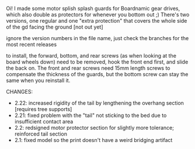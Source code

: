 Oi! I made some motor splish splash guards for Boardnamic gear drives, which also double as protectors for whenever you bottom out ;) 
There's two versions, one regular and one "extra protection" that covers the whole side of the gd facing the ground [not out yet]

ignore the version numbers in the file name, just check the branches for the most recent releases

to install, the forward, bottom, and rear screws (as when looking at the board wheels down) need to be removed, hook the front end first, and slide the back on. The front and rear screws need 15mm length screws to compensate the thickness of the guards, but the bottom screw can stay the same when you reinstall it.

CHANGES:
  - 2.22: increased rigidity of the tail by lengthening the overhang section [requires tree supports]
  - 2.21: fixed problem with the "tail" not sticking to the bed due to insufficient contact area
  - 2.2: redsigned motor protector section for slightly more tolerance; reinforced tail section
  - 2.1: fixed model so the print doesn't have a weird bridging artifact
  

